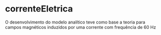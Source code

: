 # correnteEletrica
O desenvolvimento do modelo analítico teve como base a teoria para campos magnéticos induzidos por uma corrente com  frequência de 60 Hz
